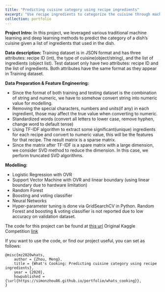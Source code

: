 ```yaml
---
title: "Predicting cuisine category using recipe ingredients"
excerpt: "Use recipe ingredients to categorize the cuisine through machine learning and deep learning models.<br/><img src='/images/whats_cooking.png'>"
collection: portfolio
---
```


**Project Intro:**
In this project, we leveraged various traditional machine learning and deep learning methods to predict the category of a dish’s cuisine given a list of ingredients that used in the dish.

**Data description:**
Training dataset is in JSON format and has three attributes: recipe ID (int), the type of cuisine(object/string), and the list of ingredients (object list). Test dataset only have two attributes: recipe ID and the list of ingredients. Both attributes have the same format as they appear in Training dataset.

**Data Preparation & Feature Engineering:**
- Since the format of both training and testing dataset is the combination of string and numeric, we have to somehow convert string into numeric value for modelling.
- Removing the special characters, numbers and units(if any) in each ingredient, those may affect the true value when converting to numeric.
- Standardized words (convert all letters to lower case, remove hyphen, change word to default tense)
- Using TF-IDF algorithm to extract some significant(unique) ingredients for each recipe and convert to numeric value, this will be the features for that recipe. The result matrix is a sparse matrix.
- Since the matrix after TF-IDF is a spare matrix with a large dimension, we consider SVD method to reduce the dimension. In this case, we perform truncated SVD algorithms.

**Modelling:**
- Logistic Regression with OVR
- Support Vector Machine with OVR and linear boundary (using linear boundary due to hardware limitation)
- Random Forest
- Boosting and voting classifier
- Neural Networks
- Hyper-parameter tuning is done via GridSearchCV in Python. Random Forest and boosting & voting classifier is not reported due to low accuracy on validation dataset.

The code for this project can be found at [this url](https://github.com/simonZhou86/Kaggle-Competition)
Original Kaggle Competition [link](https://www.kaggle.com/c/whats-cooking-kernels-only/overview)


If you want to use the code, or find our project useful, you can set as follows:

```{bibtex}
@misc{mz2020whats,
    author = {Zhou, Meng},
    title = {What's Cooking: Predicting cuisine category using recipe ingredients},
    year = {2020},
    howpublished = {\url{https://simonzhou86.github.io/portfolio/whats_cooking}},
}
```
